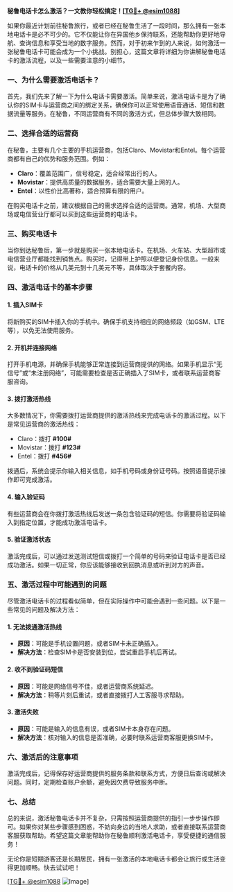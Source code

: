 **秘鲁电话卡怎么激活？一文教你轻松搞定！[[TG💪+ @esim1088](https://t.me/s/esim1088)]**

如果你最近计划前往秘鲁旅行，或者已经在秘鲁生活了一段时间，那么拥有一张本地电话卡是必不可少的。它不仅能让你在异国他乡保持联系，还能帮助你更好地导航、查询信息和享受当地的数字服务。然而，对于初来乍到的人来说，如何激活一张秘鲁电话卡可能会成为一个小挑战。别担心，这篇文章将详细为你讲解秘鲁电话卡的激活流程，以及一些需要注意的小细节。

### 一、为什么需要激活电话卡？

首先，我们先来了解一下为什么电话卡需要激活。简单来说，激活电话卡是为了确认你的SIM卡与运营商之间的绑定关系，确保你可以正常使用语音通话、短信和数据流量等服务。在秘鲁，不同运营商有不同的激活方式，但总体步骤大致相同。

### 二、选择合适的运营商

在秘鲁，主要有几个主要的手机运营商，包括Claro、Movistar和Entel。每个运营商都有自己的优势和服务范围。例如：

- **Claro**：覆盖范围广，信号稳定，适合经常出行的人。
- **Movistar**：提供高质量的数据服务，适合需要大量上网的人。
- **Entel**：以性价比高著称，适合预算有限的用户。

在购买电话卡之前，建议根据自己的需求选择合适的运营商。通常，机场、大型商场或电信营业厅都可以买到这些运营商的电话卡。

### 三、购买电话卡

当你到达秘鲁后，第一步就是购买一张本地电话卡。在机场、火车站、大型超市或电信营业厅都能找到销售点。购买时，记得带上护照以便登记身份信息。一般来说，电话卡的价格从几美元到十几美元不等，具体取决于套餐内容。

### 四、激活电话卡的基本步骤

#### 1. 插入SIM卡

将新购买的SIM卡插入你的手机中。确保手机支持相应的网络频段（如GSM、LTE等），以免无法使用服务。

#### 2. 开机并连接网络

打开手机电源，并确保手机能够正常连接到运营商提供的网络。如果手机显示“无信号”或“未注册网络”，可能需要检查是否正确插入了SIM卡，或者联系运营商客服咨询。

#### 3. 拨打激活热线

大多数情况下，你需要拨打运营商提供的激活热线来完成电话卡的激活过程。以下是常见运营商的激活热线：

- Claro：拨打 **#100#**
- Movistar：拨打 **#123#**
- Entel：拨打 **#456#**

拨通后，系统会提示你输入相关信息，如手机号码或身份证号码。按照语音提示操作即可完成激活。

#### 4. 输入验证码

有些运营商会在你拨打激活热线后发送一条包含验证码的短信。你需要将验证码输入到指定位置，才能成功激活电话卡。

#### 5. 验证激活状态

激活完成后，可以通过发送测试短信或拨打一个简单的号码来验证电话卡是否已经成功激活。如果一切正常，你应该能够接收到回执消息或听到对方的声音。

### 五、激活过程中可能遇到的问题

尽管激活电话卡的过程看似简单，但在实际操作中可能会遇到一些问题。以下是一些常见的问题及解决方法：

#### 1. 无法拨通激活热线

- **原因**：可能是手机设置问题，或者SIM卡未正确插入。
- **解决方法**：检查SIM卡是否安装到位，尝试重启手机后再试。

#### 2. 收不到验证码短信

- **原因**：可能是网络信号不佳，或者运营商系统延迟。
- **解决方法**：稍等片刻后重试，或者直接拨打人工客服寻求帮助。

#### 3. 激活失败

- **原因**：可能是输入的信息有误，或者SIM卡本身存在问题。
- **解决方法**：核对输入的信息是否准确，必要时联系运营商客服更换SIM卡。

### 六、激活后的注意事项

激活完成后，记得保存好运营商提供的服务条款和联系方式，方便日后查询或解决问题。同时，定期检查账户余额，避免因欠费导致服务中断。

### 七、总结

总的来说，激活秘鲁电话卡并不复杂，只需按照运营商提供的指引一步步操作即可。如果你对某些步骤感到困惑，不妨向身边的当地人求助，或者直接联系运营商客服获取帮助。希望这篇文章能帮助你在秘鲁顺利激活电话卡，享受便捷的通信服务！

无论你是短期游客还是长期居民，拥有一张激活的本地电话卡都会让旅行或生活变得更加顺畅。快去试试吧！

[[TG💪+ @esim1088](https://t.me/s/esim1088) ![Image](https://i.postimg.cc/4NQfJmqS/Snipaste-2025-05-13-00-14-12.png)]